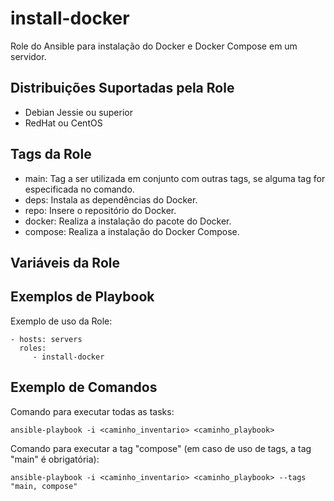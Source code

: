 install-docker
=========

Role do Ansible para instalação do Docker e Docker Compose em um servidor.

Distribuições Suportadas pela Role
------------

- Debian Jessie ou superior
- RedHat ou CentOS


Tags da Role 
--------------

- main: Tag a ser utilizada em conjunto com outras tags, se alguma tag for especificada no comando.
- deps: Instala as dependências do Docker.
- repo: Insere o repositório do Docker.
- docker: Realiza a instalação do pacote do Docker.
- compose: Realiza a instalação do Docker Compose.


Variáveis da Role 
--------------

Exemplos de Playbook
----------------

Exemplo de uso da Role:

    - hosts: servers
      roles:
         - install-docker

Exemplo de Comandos
----------------

Comando para executar todas as tasks:

    ansible-playbook -i <caminho_inventario> <caminho_playbook>

Comando para executar a tag "compose" (em caso de uso de tags, a tag "main" é obrigatória):

    ansible-playbook -i <caminho_inventario> <caminho_playbook> --tags "main, compose"
